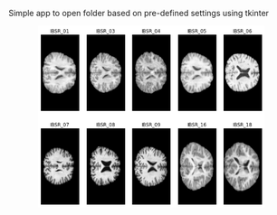 Simple app to open folder based on pre-defined settings using tkinter
<p align="center">
  <img src="https://github.com/inspj/IBSR18-Segmetation/blob/main/Images/Base_Images.png?raw=true" width="400" />
</p>
